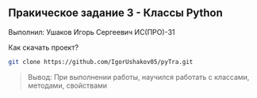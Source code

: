 
## Пракическое задание 3 - Классы Python

Выполнил: Ушаков Игорь Сергеевич
ИС(ПРО)-31

Как скачать проект?
```sh
git clone https://github.com/IgorUshakov05/pyTra.git
```



> Вывод: При выполнении работы, научился работать с классами, методами, свойствами
